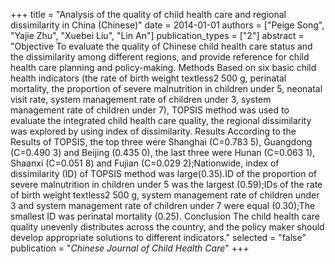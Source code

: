 +++
title = "Analysis of the quality of child health care and regional dissimilarity in China (Chinese)"
date = 2014-01-01
authors = ["Peige Song", "Yajie Zhu", "Xuebei Liu", "Lin An"]
publication_types = ["2"]
abstract = "Objective To evaluate the quality of Chinese child health care status and the dissimilarity among different regions, and provide reference for child health care planning and policy-making. Methods Based on six basic child health indicators (the rate of birth weight textless2 500 g, perinatal mortality, the proportion of severe malnutrition in children under 5, neonatal visit rate, system management rate of children under 3, system management rate of children under 7), TOPSIS method was used to evaluate the integrated child health care quality, the regional dissimilarity was explored by using index of dissimilarity. Results According to the Results of TOPSIS, the top three were Shanghai (C=0.783 5), Guangdong (C=0.490 3) and Beijing (0.435 0), the last three were Hunan (C=0.063 1), Shaanxi (C=0.051 8) and Fujian (C=0.029 2);Nationwide, index of dissimilarity (ID) of TOPSIS method was large(0.35).ID of the proportion of severe malnutrition in children under 5 was the largest (0.59);IDs of the rate of birth weight textless2 500 g, system management rate of children under 3 and system management rate of children under 7 were equal (0.30);The smallest ID was perinatal mortality (0.25). Conclusion The child health care quality unevenly distributes across the country, and the policy maker should develop appropriate solutions to different indicators."
selected = "false"
publication = "*Chinese Journal of Child Health Care*"
+++

